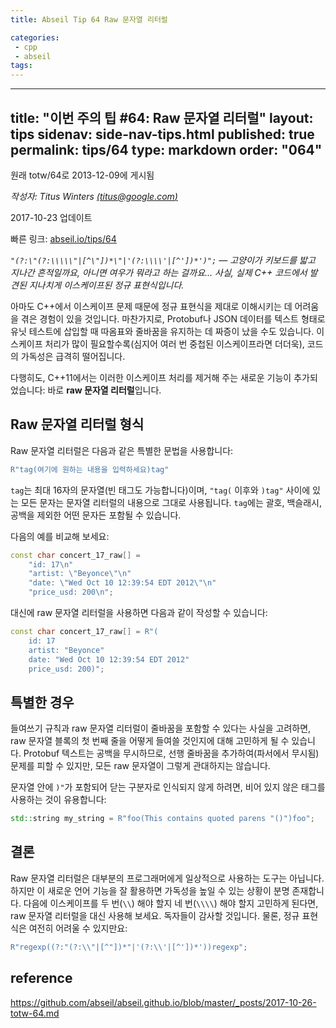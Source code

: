 ```yaml
---
title: Abseil Tip 64 Raw 문자열 리터럴

categories:
 - cpp
 - abseil
tags:
---
```


---
title: "이번 주의 팁 #64: Raw 문자열 리터럴"
layout: tips
sidenav: side-nav-tips.html
published: true
permalink: tips/64
type: markdown
order: "064"
---

원래 totw/64로 2013-12-09에 게시됨

*작성자: Titus Winters [(titus@google.com)](mailto:titus@google.com)*

2017-10-23 업데이트

빠른 링크: [abseil.io/tips/64](https://abseil.io/tips/64)

*`"(?:\"(?:\\\\\"|[^\"])*\"|'(?:\\\\'|[^'])*')";` — 고양이가 키보드를 밟고 지나간 흔적일까요, 아니면 여우가 뭐라고 하는 걸까요... 사실, 실제 C++ 코드에서 발견된 지나치게 이스케이프된 정규 표현식입니다.*

아마도 C++에서 이스케이프 문제 때문에 정규 표현식을 제대로 이해시키는 데 어려움을 겪은 경험이 있을 것입니다. 마찬가지로, Protobuf나 JSON 데이터를 텍스트 형태로 유닛 테스트에 삽입할 때 따옴표와 줄바꿈을 유지하는 데 짜증이 났을 수도 있습니다. 이스케이프 처리가 많이 필요할수록(심지어 여러 번 중첩된 이스케이프라면 더더욱), 코드의 가독성은 급격히 떨어집니다.

다행히도, C++11에서는 이러한 이스케이프 처리를 제거해 주는 새로운 기능이 추가되었습니다: 바로 **raw 문자열 리터럴**입니다.

## Raw 문자열 리터럴 형식

Raw 문자열 리터럴은 다음과 같은 특별한 문법을 사용합니다:

```c++
R"tag(여기에 원하는 내용을 입력하세요)tag"
```

`tag`는 최대 16자의 문자열(빈 태그도 가능합니다)이며, `"tag(` 이후와 `)tag"` 사이에 있는 모든 문자는 문자열 리터럴의 내용으로 그대로 사용됩니다. `tag`에는 괄호, 백슬래시, 공백을 제외한 어떤 문자든 포함될 수 있습니다.

다음의 예를 비교해 보세요:

```c++
const char concert_17_raw[] =
    "id: 17\n"
    "artist: \"Beyonce\"\n"
    "date: \"Wed Oct 10 12:39:54 EDT 2012\"\n"
    "price_usd: 200\n";
```

대신에 raw 문자열 리터럴을 사용하면 다음과 같이 작성할 수 있습니다:

```c++
const char concert_17_raw[] = R"(
    id: 17
    artist: "Beyonce"
    date: "Wed Oct 10 12:39:54 EDT 2012"
    price_usd: 200)";
```

## 특별한 경우

들여쓰기 규칙과 raw 문자열 리터럴이 줄바꿈을 포함할 수 있다는 사실을 고려하면, raw 문자열 블록의 첫 번째 줄을 어떻게 들여쓸 것인지에 대해 고민하게 될 수 있습니다. Protobuf 텍스트는 공백을 무시하므로, 선행 줄바꿈을 추가하여(파서에서 무시됨) 문제를 피할 수 있지만, 모든 raw 문자열이 그렇게 관대하지는 않습니다.

문자열 안에 `)"`가 포함되어 닫는 구분자로 인식되지 않게 하려면, 비어 있지 않은 태그를 사용하는 것이 유용합니다:

```c++
std::string my_string = R"foo(This contains quoted parens "()")foo";
```

## 결론

Raw 문자열 리터럴은 대부분의 프로그래머에게 일상적으로 사용하는 도구는 아닙니다. 하지만 이 새로운 언어 기능을 잘 활용하면 가독성을 높일 수 있는 상황이 분명 존재합니다. 다음에 이스케이프를 두 번(`\\`) 해야 할지 네 번(`\\\\`) 해야 할지 고민하게 된다면, raw 문자열 리터럴을 대신 사용해 보세요. 독자들이 감사할 것입니다. 물론, 정규 표현식은 여전히 어려울 수 있지만요:

```c++
R"regexp((?:"(?:\\"|[^"])*"|'(?:\\'|[^'])*'))regexp";
```

## reference

https://github.com/abseil/abseil.github.io/blob/master/_posts/2017-10-26-totw-64.md